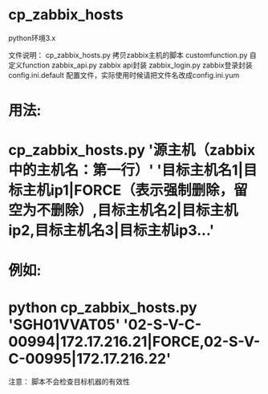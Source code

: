 # cp_zabbix_hosts
python环境3.x

文件说明：
cp_zabbix_hosts.py  拷贝zabbix主机的脚本
customfunction.py   自定义function
zabbix_api.py       zabbix api封装
zabbix_login.py     zabbix登录封装
config.ini.default  配置文件，实际使用时候请把文件名改成config.ini.yum



# 用法:
# cp_zabbix_hosts.py '源主机（zabbix中的主机名：第一行）' '目标主机名1|目标主机ip1|FORCE（表示强制删除，留空为不删除）,目标主机名2|目标主机ip2,目标主机名3|目标主机ip3...'
# 例如:
# python cp_zabbix_hosts.py 'SGH01VVAT05' '02-S-V-C-00994|172.17.216.21|FORCE,02-S-V-C-00995|172.17.216.22'

注意：
脚本不会检查目标机器的有效性